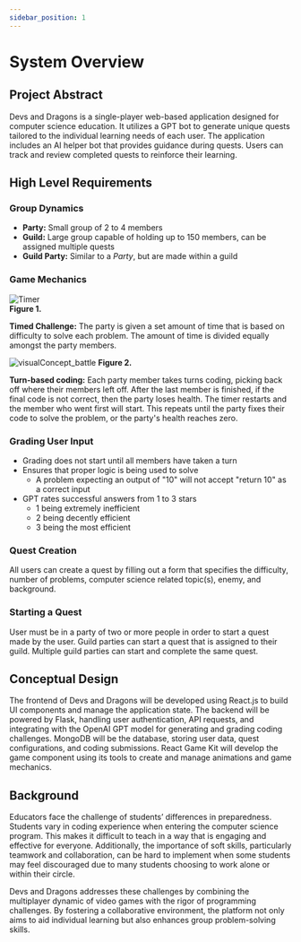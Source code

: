 ```yaml
---
sidebar_position: 1
---
```


# System Overview

## Project Abstract

Devs and Dragons is a single-player web-based application designed for computer science education. It utilizes a GPT bot to generate unique quests tailored to the individual learning needs of each user. The application includes an AI helper bot that provides guidance during quests. Users can track and review completed quests to reinforce their learning.

## High Level Requirements

### Group Dynamics
- **Party:** Small group of 2 to 4 members
- **Guild:** Large group capable of holding up to 150 members, can be assigned multiple quests
- **Guild Party:** Similar to a _Party_, but are made within a guild

### Game Mechanics
![Timer](https://github.com/user-attachments/assets/ab9dd4d5-2544-461d-a894-28ed702d74bf)             
**Figure 1.**

**Timed Challenge:** The party is given a set amount of time that is based on difficulty to solve each problem. The amount of time is divided equally amongst the party members.

![visualConcept_battle](https://github.com/user-attachments/assets/e323bf35-b6bb-4b4e-91dd-a4346f2886f7)
**Figure 2.** 

**Turn-based coding:** Each party member takes turns coding, picking back off where their members left off. After the last member is finished, if the final code is not correct, then the party loses health. The timer restarts and the member who went first will start.  This repeats until the party fixes their code to solve the problem, or the party's health reaches zero.

### Grading User Input
- Grading does not start until all members have taken a turn
- Ensures that proper logic is being used to solve
  - A problem expecting an output of "10" will not accept "return 10" as a correct input
- GPT rates successful answers from 1 to 3 stars
  - 1 being extremely inefficient
  - 2 being decently efficient
  - 3 being the most efficient

### Quest Creation
All users can create a quest by filling out a form that specifies the difficulty, number of problems, computer science related topic(s), enemy, and background.

### Starting a Quest
User must be in a party of two or more people in order to start a quest made by the user. Guild parties can start a quest that is assigned to their guild. Multiple guild parties can start and complete the same quest.

## Conceptual Design

The frontend of Devs and Dragons will be developed using React.js to build UI components and manage the application state. The backend will be powered by Flask, handling user authentication, API requests, and integrating with the OpenAI GPT model for generating and grading coding challenges. MongoDB will be the database, storing user data, quest configurations, and coding submissions. React Game Kit will develop the game component using its tools to create and manage animations and game mechanics.

## Background

Educators face the challenge of students’ differences in preparedness. Students vary in coding experience when entering the computer science program. This makes it difficult to teach in a way that is engaging and effective for everyone. Additionally, the importance of soft skills, particularly teamwork and collaboration, can be hard to implement when some students may feel discouraged due to many students choosing to work alone or within their circle.

Devs and Dragons addresses these challenges by combining the multiplayer dynamic of video games with the rigor of programming challenges. By fostering a collaborative environment, the platform not only aims to aid individual learning but also enhances group problem-solving skills.

